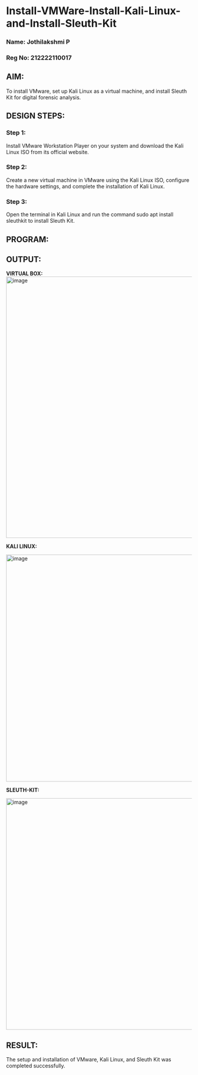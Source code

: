 # Install-VMWare-Install-Kali-Linux-and-Install-Sleuth-Kit
### Name: Jothilakshmi P
### Reg No: 212222110017
## AIM:

To install VMware, set up Kali Linux as a virtual machine, and install Sleuth Kit for digital forensic analysis.

## DESIGN STEPS:

### Step 1:

Install VMware Workstation Player on your system and download the Kali Linux ISO from its official website.

### Step 2:

Create a new virtual machine in VMware using the Kali Linux ISO, configure the hardware settings, and complete the installation of Kali Linux.

### Step 3:

Open the terminal in Kali Linux and run the command sudo apt install sleuthkit to install Sleuth Kit.

## PROGRAM:

## OUTPUT:
**VIRTUAL BOX:**
<img width="1194" height="708" alt="image" src="https://github.com/user-attachments/assets/d0c86db6-d65a-4097-9a64-3ce5d724325b" />


**KALI LINUX:**

<img width="1259" height="615" alt="image" src="https://github.com/user-attachments/assets/178874c8-ab27-41fe-81b8-0b1c8fb046cf" />


**SLEUTH-KIT:**

<img width="1261" height="627" alt="image" src="https://github.com/user-attachments/assets/21111585-54f0-45bd-a002-a20b894036be" />

## RESULT:
The setup and installation of VMware, Kali Linux, and Sleuth Kit was completed successfully.

